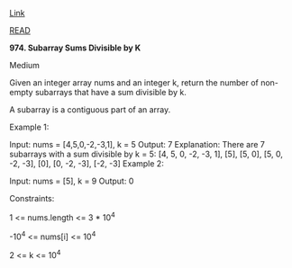 [Link](https://leetcode.com/problems/subarray-sums-divisible-by-k)

[READ](https://leetcode.com/problems/subarray-sums-divisible-by-k/solutions/413234/whiteboard-explanation/?envType=daily-question&envId=2024-06-09)

**974. Subarray Sums Divisible by K**
     
Medium
     
Given an integer array nums and an integer k, return the number of non-empty subarrays that have a sum divisible by k.

A subarray is a contiguous part of an array.



Example 1:

Input: nums = [4,5,0,-2,-3,1], k = 5
Output: 7
Explanation: There are 7 subarrays with a sum divisible by k = 5:
[4, 5, 0, -2, -3, 1], [5], [5, 0], [5, 0, -2, -3], [0], [0, -2, -3], [-2, -3]
Example 2:

Input: nums = [5], k = 9
Output: 0


Constraints:

1 <= nums.length <= 3 * 10<sup>4</sup>

-10<sup>4</sup> <= nums[i] <= 10<sup>4</sup>

2 <= k <= 10<sup>4</sup>

